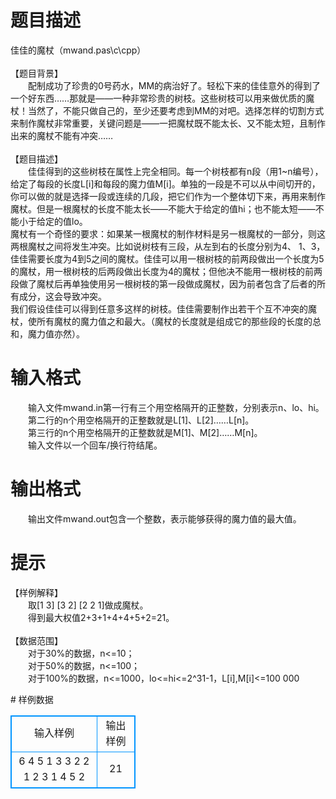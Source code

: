 # 

 
 # 题目描述 
<p>
佳佳的魔杖（mwand.pas\c\cpp）<br><br>【题目背景】	<br>　　配制成功了珍贵的0号药水，MM的病治好了。轻松下来的佳佳意外的得到了一个好东西……那就是——一种非常珍贵的树枝。这些树枝可以用来做优质的魔杖！当然了，不能只做自己的，至少还要考虑到MM的对吧。选择怎样的切割方式来制作魔杖非常重要，关键问题是——一把魔杖既不能太长、又不能太短，且制作出来的魔杖不能有冲突…… 	<br><br>【题目描述】 	<br>　　佳佳得到的这些树枝在属性上完全相同。每一个树枝都有n段（用1~n编号），给定了每段的长度L[i]和每段的魔力值M[i]。单独的一段是不可以从中间切开的，你可以做的就是选择一段或连续的几段，把它们作为一个整体切下来，再用来制作魔杖。但是一根魔杖的长度不能太长——不能大于给定的值hi；也不能太短——不能小于给定的值lo。<br>魔杖有一个奇怪的要求：如果某一根魔杖的制作材料是另一根魔杖的一部分，则这两根魔杖之间将发生冲突。比如说树枝有三段，从左到右的长度分别为4、 1、3，佳佳需要长度为4到5之间的魔杖。佳佳可以用一根树枝的前两段做出一个长度为5的魔杖，用一根树枝的后两段做出长度为4的魔杖；但他决不能用一根树枝的前两段做了魔杖后再单独使用另一根树枝的第一段做成魔杖，因为前者包含了后者的所有成分，这会导致冲突。<br>我们假设佳佳可以得到任意多这样的树枝。佳佳需要制作出若干个互不冲突的魔杖，使所有魔杖的魔力值之和最大。（魔杖的长度就是组成它的那些段的长度的总和，魔力值亦然）。	<br></p> 

 
 # 输入格式 
<p>
　　输入文件mwand.in第一行有三个用空格隔开的正整数，分别表示n、lo、hi。<br>　　第二行的n个用空格隔开的正整数就是L[1]、L[2]……L[n]。<br>　　第三行的n个用空格隔开的正整数就是M[1]、M[2]……M[n]。<br>　　输入文件以一个回车/换行符结尾。	<br></p> 

 
 # 输出格式 
<p>
　　输出文件mwand.out包含一个整数，表示能够获得的魔力值的最大值。</p> 

 
 # 提示 
<p>
【样例解释】<br>　　取[1 3] [3 2] [2 2 1]做成魔杖。<br>　　得到最大权值2+3+1+4+4+5+2=21。<br><br>【数据范围】<br>　　对于30%的数据，n<=10；<br>　　对于50%的数据，n<=100；<br>　　对于100%的数据，n<=1000，lo<=hi<=2^31-1，L[i],M[i]<=100 000	<br></p> 
# 样例数据
<style>
        table,table tr th, table tr td { border:1px solid #0094ff; }
        table { width: 200px; min-height: 25px; line-height: 25px; text-align: center; border-collapse: collapse;}   
    </style>
<table>
	<tr>
		<td>输入样例</td>
		<td>输出样例</td>
	</tr>
<tr><td>6 4 5
1 3 3 2 2 1
2 3 1 4 5 2
</td><td>21</td></tr></table>
